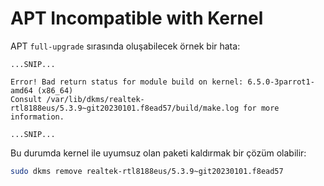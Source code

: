# APT Incompatible with Kernel

APT `full-upgrade` sırasında oluşabilecek örnek bir hata:

```text title="Output" hl_lines="4"
...SNIP...

Error! Bad return status for module build on kernel: 6.5.0-3parrot1-amd64 (x86_64)
Consult /var/lib/dkms/realtek-rtl8188eus/5.3.9~git20230101.f8ead57/build/make.log for more information.

...SNIP...
```

Bu durumda kernel ile uyumsuz olan paketi kaldırmak bir çözüm olabilir:

```bash
sudo dkms remove realtek-rtl8188eus/5.3.9~git20230101.f8ead57
```
